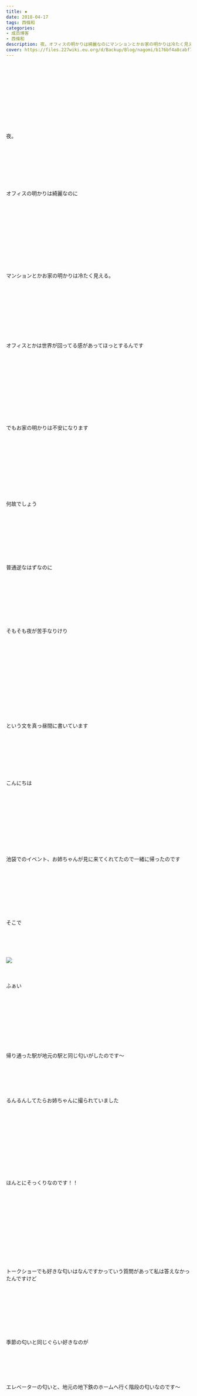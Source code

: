 ```yaml
---
title: ▪︎
date: 2018-04-17
tags: 西條和
categories: 
- 成员博客
- 西條和
description: 夜。オフィスの明かりは綺麗なのにマンションとかお家の明かりは冷たく見える。オフィスとかは世界が回ってる感があ...
cover: https://files.227wiki.eu.org/d/Backup/Blog/nagomi/b176bf4a8cabf7e2f7d66edde5d2f.jpg 
---
```

<div class="blog_detail__main">
<br/>
<br/>
<br/>
<br/>
<br/>
<br/>
<br/>
<br/>
<br/>
<br/>
<br/>
夜。<br/>
<br/>
<br/>
<br/>
<br/>
<br/>
<br/>
<br/>
<br/>
オフィスの明かりは綺麗なのに<br/>
<br/>
<br/>
<br/>
<br/>
<br/>
<br/>
<br/>
<br/>
<br/>
<br/>
<br/>
<br/>
マンションとかお家の明かりは冷たく見える。<br/>
<br/>
<br/>
<br/>
<br/>
<br/>
<br/>
<br/>
<br/>
<br/>
<br/>
オフィスとかは世界が回ってる感があってほっとするんです<br/>
<br/>
<br/>
<br/>
<br/>
<br/>
<br/>
<br/>
<br/>
<br/>
<br/>
<br/>
<br/>
でもお家の明かりは不安になります<br/>
<br/>
<br/>
<br/>
<br/>
<br/>
<br/>
<br/>
<br/>
<br/>
<br/>
<br/>
何故でしょう<br/>
<br/>
<br/>
<br/>
<br/>
<br/>
<br/>
<br/>
<br/>
<br/>
普通逆なはずなのに<br/>
<br/>
<br/>
<br/>
<br/>
<br/>
<br/>
<br/>
<br/>
<br/>
そもそも夜が苦手なりけり<br/>
<br/>
<br/>
<br/>
<br/>
<br/>
<br/>
<br/>
<br/>
<br/>
<br/>
<br/>
<br/>
<br/>
<br/>
という文を真っ昼間に書いています<br/>
<br/>
<br/>
<br/>
<br/>
<br/>
<br/>
<br/>
<br/>
こんにちは<br/>
<br/>
<br/>
<br/>
<br/>
<br/>
<br/>
<br/>
<br/>
<br/>
<br/>
<br/>
池袋でのイベント、お姉ちゃんが見に来てくれてたので一緒に帰ったのです<br/>
<br/>
<br/>
<br/>
<br/>
<br/>
<br/>
<br/>
<br/>
<br/>
そこで<br/>
<br/>
<br/>
<br/>
<br/>
<br/>
<img src="https://files.227wiki.eu.org/d/Backup/Blog/nagomi/b176bf4a8cabf7e2f7d66edde5d2f.jpg"><br/>
<br/>
<br/>
<br/>
ふぁい<br/>
<br/>
<br/>
<br/>
<br/>
<br/>
<br/>
<br/>
<br/>
<br/>
<br/>
帰り通った駅が地元の駅と同じ匂いがしたのです〜<br/>
<br/>
<br/>
<br/>
<br/>
<br/>
<br/>
るんるんしてたらお姉ちゃんに撮られていました<br/>
<br/>
<br/>
<br/>
<br/>
<br/>
<br/>
<br/>
<br/>
<br/>
<br/>
<br/>
<br/>
ほんとにそっくりなのです！！<br/>
<br/>
<br/>
<br/>
<br/>
<br/>
<br/>
<br/>
<br/>
<br/>
<br/>
<br/>
<br/>
<br/>
トークショーでも好きな匂いはなんですかっていう質問があって私は答えなかったんですけど<br/>
<br/>
<br/>
<br/>
<br/>
<br/>
<br/>
<br/>
<br/>
<br/>
季節の匂いと同じぐらい好きなのが<br/>
<br/>
<br/>
<br/>
<br/>
<br/>
<br/>
エレベーターの匂いと、地元の地下鉄のホームへ行く階段の匂いなのです〜<br/>
<br/>
<br/>
<br/>
<br/>
<br/>
<br/>
<br/>
<br/>
<br/>
<br/>
<br/>
東京でこの香りを感じられるとはっ<br/>
<br/>
<br/>
<br/>
<br/>
<br/>
<br/>
<br/>
<br/>
<br/>
<br/>
<br/>
<br/>
<br/>
<br/>
電車に乗りたくないぐらいはっぴーでしたえへ<br/>
<br/>
<br/>
<br/>
<br/>
<br/>
<br/>
<br/>
<br/>
<br/>
<br/>
<br/>
<br/>
<br/>
<br/>
<br/>
<br/>
何駅だっけ、<br/>
<br/>
<br/>
<br/>
<br/>
<br/>
<br/>
<br/>
<br/>
<br/>
ぜひみなさんにも行って欲しい。。<br/>
<br/>
<br/>
<br/>
<br/>
<br/>
<br/>
<br/>
<br/>
<br/>
<br/>
<br/>
あっ、<br/>
<br/>
<br/>
<br/>
<br/>
<br/>
<br/>
<br/>
<br/>
吸いすぎには注意です<br/>
<br/>
<br/>
<br/>
<br/>
<br/>
<br/>
<br/>
<br/>
<br/>
むせます。<br/>
<br/>
<br/>
<br/>
<br/>
<br/>
<br/>
<br/>
<br/>
<br/>
おはなしたいむ<br/>
<br/>
<br/>
<br/>
<br/>
<br/>
私の絵をとてつもなく好きと言ってくれる方がいるなんて…こちらこそ土下座であります…！<br/>
またなにかあれば描いて載せますねっ<br/>
<br/>
<br/>
<br/>
<br/>
<br/>
Showroom 直前まで寝てたという方も！同じですね！<br/>
眠気飛んでよかったです〜眠気覚ましの絵になりましたね！<br/>
<br/>
<br/>
<br/>
<br/>
<br/>
センスがすきだなんて…恐縮です…<br/>
そう言ってもらえると嬉しいです。<br/>
私のワールドもっと出していけるように頑張ります！<br/>
<br/>
<br/>
<br/>
<br/>
<br/>
ほか三曲のイメージ画！いいですね、やりたいですっ！<br/>
かなり気まぐれになると思いますが描けたら載せますね♩<br/>
<br/>
<br/>
<br/>
<br/>
<br/>
おつなごーでし<br/>
曲の中で描き分けるのもおもしろそうですね！！<br/>
私もどんな感じになるかわからないので楽しみです<br/>
<br/>
<br/>
<br/>
<br/>
<br/>
逃げずに受け止めますっ長文様！<br/>
自分を出していいと言ってもらえてほんとに嬉しいです。<br/>
受け止めてくださるみなさんがいて幸せです。<br/>
これからも自分らしく生きていきたいと思います！<br/>
<br/>
<br/>
<br/>
<br/>
<br/>
<br/>
<br/>
土浦行けて嬉しかったです！逆に遠いところに行けるのがわくわくしますっ<br/>
私も絵自体はへたなので…でも気にせず描いていきましょっ<br/>
<br/>
<br/>
<br/>
<br/>
<br/>
<br/>
池袋で初めましてでしたよね！たくさん来てくださって本当にありがとうございました！！<br/>
また次会えるのが楽しみです♩まってます！<br/>
<br/>
<br/>
<br/>
<br/>
<br/>
<br/>
<br/>
どこか別の国でも受け入れてもらえるのでしょうかっ一歩間違えたら逆に殺されちゃいそうです笑<br/>
<br/>
<br/>
<br/>
<br/>
<br/>
<br/>
料理作りながら見てくださってたんですね！驚かせてしまってすみません、<br/>
でも私もみなさんと絵を通してイメージを共有できて嬉しいです！<br/>
<br/>
<br/>
<br/>
<br/>
<br/>
<br/>
開始時間遅れたことによって配信見れたという人がいたので結果的にはよかったです！<br/>
二科展なんて…そんなおこがましいですが絵力磨いていきたいと思いますっ<br/>
<br/>
<br/>
<br/>
<br/>
<br/>
反復横跳びは苦手なのでご勘弁ください〜<br/>
ライブのイメージ画もいいですね！！いろんなイメージ画チャレンジしていきたいと思います♩<br/>
<br/>
<br/>
<br/>
<br/>
<br/>
<br/>
<br/>
同じく渋滞にはまったという方も…<br/>
色んなところで渋滞起きてたんですね…<br/>
車で見てくれてたなんて、お疲れ様です。<br/>
ありがとうございました！<br/>
すきな色は白とピンクとグレーです〜<br/>
<br/>
<br/>
<br/>
<br/>
<br/>
鉛筆というか色鉛筆で全て描きましたっ<br/>
おかげで黒だけ異常にすり減ってしまいました汗<br/>
そうなんです、手に傷ついてるんです！心を守った代償です<br/>
<br/>
<br/>
<br/>
<br/>
<br/>
エスカレーター今回はうまく乗れました！一人だったので優雅に乗れました！えへ<br/>
猫の絵ですか、生き物とかは絵心のなさが心配になりますが挑戦してみます！<br/>
握手会私も楽しみです♩<br/>
<br/>
<br/>
<br/>
<br/>
隅っこの写真も好きと言ってもらえて嬉しいです！<br/>
守ってあげたいだなんて…すでにいつもみなさんに守られてます。<br/>
私もみなさんの支えになれるように頑張ります！<br/>
<br/>
<br/>
<br/>
<br/>
<br/>
歩くエスカレーター面白いですよね！<br/>
あっというまに終わっちゃうのが悲しいぐらいわくわくしちゃいます笑<br/>
シャンプーの絵ただの落書きなので好きと言ってもらえて嬉しいです♩<br/>
<br/>
<br/>
<br/>
<br/>
<br/>
<br/>
大阪から来てくださってたんですね！確かにバタバタしてましたがみなさんに楽しんでもらえたことのほうが嬉しいです♩<br/>
確かに1stの時よりは余裕をもってみなさんの顔を見れたのでつられて笑顔になっちゃいました！<br/>
<br/>
<br/>
<br/>
<br/>
<br/>
<br/>
おさげ褒めていただけて嬉しい〜また今度してみますね！<br/>
実は最後の方ほどけちゃってたので今度はほどけないようにがんばります！<br/>
<br/>
<br/>
<br/>
<br/>
<br/>
<br/>
<br/>
今までのSRで1番好きという声をいただきましたっありがとうございます！<br/>
みんなの個性爆発でしたね、もっともっとだしていけるように頑張ります！！見てくださってありがとうございました！<br/>
<br/>
<br/>
<br/>
<br/>
<br/>
<br/>
<br/>
<br/>
<br/>
<br/>
今日も読んでくださりありがとうございます<br/>
<br/>
<br/>
<br/>
<br/>
<br/>
<br/>
<br/>
<br/>
<br/>
西條和でした。<br/>
<br/>
<br/>
<br/>
<br/>
<br/>
<br/>
<br/>
<br/>
<br/>
健康診断の採血をした結果<br/>
<br/>
<br/>
<br/>
<br/>
<br/>
<br/>
<br/>
片腕じゃとれなかったようで<br/>
<br/>
<br/>
<br/>
<br/>
<br/>
<br/>
<br/>
<br/>
何故か両腕負傷<br/>
<br/>
<br/>
<br/>
<br/>
<br/>
<br/>
<br/>
<br/>
<br/>
<br/>
<br/>
<br/>
<br/>
<br/>
<br/>
<br/>
<br/>
<br/>
<br/>
おしまい。
<!--twitter-->

<!--//twitter-->
</img></div>